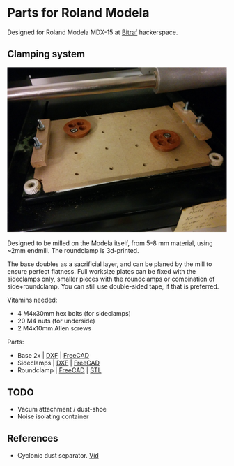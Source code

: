 # Parts for Roland Modela

Designed for Roland Modela MDX-15 at [Bitraf](http://bitraf.no) hackerspace.

## Clamping system

![Clamping system "Clamping system"](./doc/clamping-system.jpg)

Designed to be milled on the Modela itself, from 5-8 mm material, using ~2mm endmill.
The roundclamp is 3d-printed.

The base doubles as a sacrificial layer, and can be planed by the mill to ensure perfect flatness.
Full worksize plates can be fixed with the sideclamps only,
smaller pieces with the roundclamps or combination of side+roundclamp.
You can still use double-sided tape, if that is preferred. 

Vitamins needed:

* 4 M4x30mm hex bolts (for sideclamps)
* 20 M4 nuts (for underside)
* 2 M4x10mm Allen screws

Parts:

* Base 2x
| [DXF](./export/rml-clampbase-half-1.dxf)
| [FreeCAD](./clamping.fcstd)
* Sideclamps
| [DXF](./export/rml-sideclamp-1.dxf)
| [FreeCAD](./clamping-sideclamp.fcstd)
* Roundclamp
| [FreeCAD](./clamping-roundpuck.fcstd)
| [STL](./export/rml-roundclamp-2.stl)




## TODO

* Vacum attachment / dust-shoe
* Noise isolating container


References
------------

* Cyclonic dust separator. [Vid](https://www.youtube.com/watch?v=YsrURCK-H_M)
